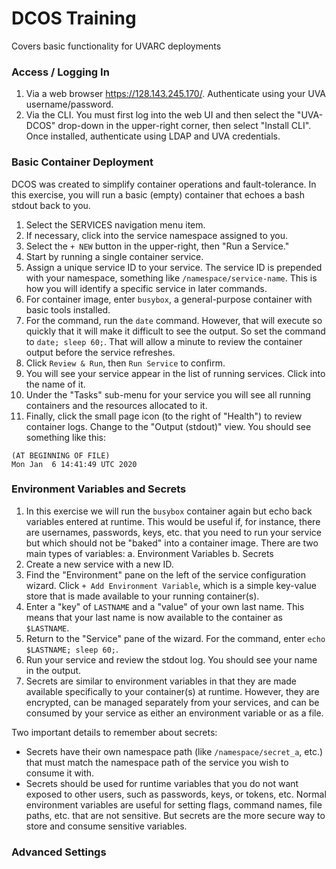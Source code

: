 # DCOS Training

Covers basic functionality for UVARC deployments

### Access / Logging In

1. Via a web browser https://128.143.245.170/. Authenticate using your UVA username/password.
2. Via the CLI. You must first log into the web UI and then select the "UVA-DCOS" drop-down in the upper-right corner, then select "Install CLI". Once installed, authenticate using LDAP and UVA credentials.

### Basic Container Deployment

DCOS was created to simplify container operations and fault-tolerance. In this exercise, you will run a basic (empty) container that echoes a bash stdout back to you.

1. Select the SERVICES navigation menu item.
2. If necessary, click into the service namespace assigned to you.
3. Select the `+ NEW` button in the upper-right, then "Run a Service."
4. Start by running a single container service.
5. Assign a unique service ID to your service. The service ID is prepended with your namespace, something like `/namespace/service-name`. This is how you will identify a specific service in later commands.
6. For container image, enter `busybox`, a general-purpose container with basic tools installed.
7. For the command, run the `date` command. However, that will execute so quickly that it will make it difficult to see the output. So set the command to `date; sleep 60;`. That will allow a minute to review the container output before the service refreshes.
8. Click `Review & Run`, then `Run Service` to confirm.
9. You will see your service appear in the list of running services. Click into the name of it.
10. Under the "Tasks" sub-menu for your service you will see all running containers and the resources allocated to it.
11. Finally, click the small page icon (to the right of "Health") to review container logs. Change to the "Output (stdout)" view. You should see something like this:

```
(AT BEGINNING OF FILE)
Mon Jan  6 14:41:49 UTC 2020
```

### Environment Variables and Secrets

1. In this exercise we will run the `busybox` container again but echo back variables entered at runtime. This would be useful if, for instance, there are usernames, passwords, keys, etc. that you need to run your service but which should not be "baked" into a container image. There are two main types of variables:
  a. Environment Variables
  b. Secrets
2. Create a new service with a new ID.
3. Find the "Environment" pane on the left of the service configuration wizard. Click `+ Add Environment Variable`, which is a simple key-value store that is made available to your running container(s). 
4. Enter a "key" of `LASTNAME` and a "value" of your own last name. This means that your last name is now available to the container as `$LASTNAME`.
5. Return to the "Service" pane of the wizard. For the command, enter `echo $LASTNAME; sleep 60;`.
6. Run your service and review the stdout log. You should see your name in the output.
7. Secrets are similar to environment variables in that they are made available specifically to your container(s) at runtime. However, they are encrypted, can be managed separately from your services, and can be consumed by your service as either an environment variable or as a file.

Two important details to remember about secrets:

- Secrets have their own namespace path (like `/namespace/secret_a`, etc.) that must match the namespace path of the service you wish to consume it with.
- Secrets should be used for runtime variables that you do not want exposed to other users, such as passwords, keys, or tokens, etc. Normal environment variables are useful for setting flags, command names, file paths, etc. that are not sensitive. But secrets are the more secure way to store and consume sensitive variables.

### Advanced Settings

